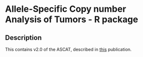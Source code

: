 Allele-Specific Copy number Analysis of Tumors - R package
======

Description
--------
This contains v2.0 of the ASCAT, described in [this](http://www.ncbi.nlm.nih.gov/pubmed/20837533) publication.

